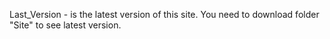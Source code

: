 Last_Version - is the latest version of this site. You need to download folder "Site" to see latest version.
